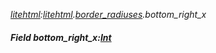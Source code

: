 _[litehtml](../../modules/litehtml/litehtml-module.md):[litehtml](../../modules/litehtml/litehtml-module.md).[border\_radiuses](../../modules/litehtml/litehtml-border_radiuses.md).bottom\_right\_x_
##### Field bottom\_right\_x:[Int](../../modules/wonkey/wonkey-types-int.md)
